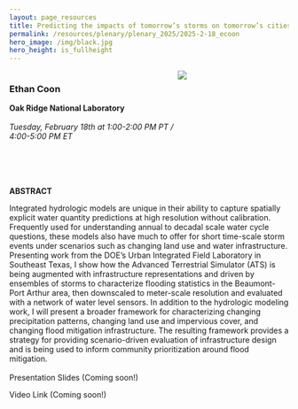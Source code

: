 ```yaml
---
layout: page_resources
title: Predicting the impacts of tomorrow’s storms on tomorrow’s cities
permalink: /resources/plenary/plenary_2025/2025-2-18_ecoon
hero_image: /img/black.jpg
hero_height: is_fullheight
---
```

<style>
    .cont {
      display: flex;
      flex-wrap: wrap;
    }

.col1 {
      flex: 3; 
      min-width: 200px;
    }

.col2 {
      flex: 1;
      min-width: 200px;
    }

</style>

<body>
    <div class="cont">
      <div class="col1">
        <h3><strong>Ethan Coon</strong></h3>
        <b>Oak Ridge National Laboratory</b>
        <br><br>
        <em>Tuesday, February 18th at 1:00-2:00 PM PT / 4:00-5:00 PM ET</em><br>
        <br><br>
      </div>
        <div class="col2">
            <img src="../../../../img/photos/ecoon.png" align="center"><br>
        </div>
    </div><br><br>
</body>

**ABSTRACT**

Integrated hydrologic models are unique in their ability to capture spatially explicit water quantity predictions at high resolution without calibration. Frequently used for understanding annual to decadal scale water cycle questions, these models also have much to offer for short time-scale storm events under scenarios such as changing land use and water infrastructure. Presenting work from the DOE’s Urban Integrated Field Laboratory in Southeast Texas, I show how the Advanced Terrestrial Simulator (ATS) is being augmented with infrastructure representations and driven by ensembles of storms to characterize flooding statistics in the Beaumont-Port Arthur area, then downscaled to meter-scale resolution and evaluated with a network of water level sensors. In addition to the hydrologic modeling work, I will present a broader framework for characterizing changing precipitation patterns, changing land use and impervious cover, and changing flood mitigation infrastructure. The resulting framework provides a strategy for providing scenario-driven evaluation of infrastructure design and is being used to inform community prioritization around flood mitigation.
<br><br>
Presentation Slides (Coming soon!)

Video Link (Coming soon!)

